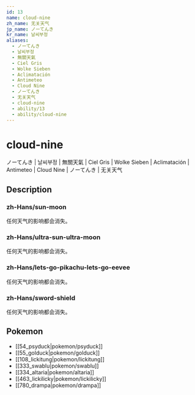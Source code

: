 ```yaml
---
id: 13
name: cloud-nine
zh_name: 无关天气
jp_name: ノーてんき
kr_name: 날씨부정
aliases:
  - ノーてんき
  - 날씨부정
  - 無關天氣
  - Ciel Gris
  - Wolke Sieben
  - Aclimatación
  - Antimeteo
  - Cloud Nine
  - ノーてんき
  - 无关天气
  - cloud-nine
  - ability/13
  - ability/cloud-nine
---
```

# cloud-nine

ノーてんき | 날씨부정 | 無關天氣 | Ciel Gris | Wolke Sieben | Aclimatación | Antimeteo | Cloud Nine | ノーてんき | 无关天气

## Description

### zh-Hans/sun-moon

任何天气的影响都会消失。

### zh-Hans/ultra-sun-ultra-moon

任何天气的影响都会消失。

### zh-Hans/lets-go-pikachu-lets-go-eevee

任何天气的影响都会消失。

### zh-Hans/sword-shield

任何天气的影响都会消失。

## Pokemon

- [[54_psyduck|pokemon/psyduck]]
- [[55_golduck|pokemon/golduck]]
- [[108_lickitung|pokemon/lickitung]]
- [[333_swablu|pokemon/swablu]]
- [[334_altaria|pokemon/altaria]]
- [[463_lickilicky|pokemon/lickilicky]]
- [[780_drampa|pokemon/drampa]]

